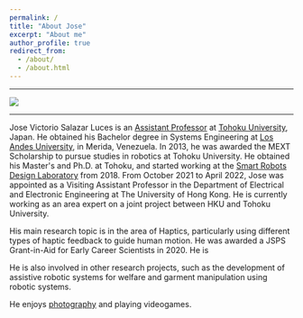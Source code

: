 ```yaml
---
permalink: /
title: "About Jose"
excerpt: "About me"
author_profile: true
redirect_from: 
  - /about/
  - /about.html
---
```


------
![](/images/vancouver.jpeg)

------

Jose Victorio Salazar Luces is an [Assistant Professor](http://srd.mech.tohoku.ac.jp/lab-members/) at [Tohoku University](http://www.tohoku.ac.jp/en/), Japan. He obtained his Bachelor degree in Systems Engineering at [Los Andes University](http://www.ula.ve/), in Merida, Venezuela. In 2013, he was awarded the MEXT Scholarship to pursue studies in robotics at Tohoku University. He obtained his Master's and Ph.D. at Tohoku, and started working at the [Smart Robots Design Laboratory](http://srd.mech.tohoku.ac.jp/) from 2018. From October 2021 to April 2022, Jose was appointed as a Visiting Assistant Professor in the Department of Electrical and Electronic Engineering at The University of Hong Kong. He is currently working as an area expert on a joint project between HKU and Tohoku University.

His main research topic is in the area of Haptics, particularly using different types of haptic feedback to guide human motion. He was awarded a JSPS Grant-in-Aid for Early Career Scientists in 2020. He is

He is also involved in other research projects, such as the development of assistive robotic systems for welfare and garment manipulation using robotic systems. 

He enjoys [photography](https://www.instagram.com/toyoenjapon/) and playing videogames. 




